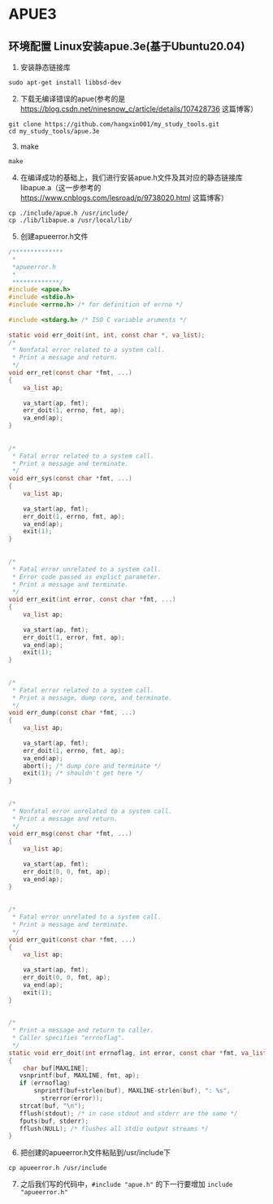 # APUE3
## 环境配置 Linux安装apue.3e(基于Ubuntu20.04)
1. 安装静态链接库
``` 
sudo apt-get install libbsd-dev
```
2. 下载无编译错误的apue(参考的是 https://blog.csdn.net/ninesnow_c/article/details/107428736 这篇博客）
```
git clone https://github.com/hangxin001/my_study_tools.git
cd my_study_tools/apue.3e
```
3. make
```
make
```
4. 在编译成功的基础上，我们进行安装apue.h文件及其对应的静态链接库libapue.a（这一步参考的 https://www.cnblogs.com/lesroad/p/9738020.html 这篇博客）
```
cp ./include/apue.h /usr/include/
cp ./lib/libapue.a /usr/local/lib/
```

5. 创建apueerror.h文件
``` C
/**************
 *
 *apueerror.h
 *
 *************/
#include <apue.h>
#include <stdio.h>
#include <errno.h> /* for definition of errno */
 
#include <stdarg.h> /* ISO C variable aruments */
 
static void err_doit(int, int, const char *, va_list);
/*
 * Nonfatal error related to a system call.
 * Print a message and return.
 */
void err_ret(const char *fmt, ...)
{
    va_list ap;
 
    va_start(ap, fmt);
    err_doit(1, errno, fmt, ap);
    va_end(ap);
}
 
 
/*
 * Fatal error related to a system call.
 * Print a message and terminate.
 */
void err_sys(const char *fmt, ...)
{
    va_list ap;
 
    va_start(ap, fmt);
    err_doit(1, errno, fmt, ap);
    va_end(ap);
    exit(1);
}
 
 
/*
 * Fatal error unrelated to a system call.
 * Error code passed as explict parameter.
 * Print a message and terminate.
 */
void err_exit(int error, const char *fmt, ...)
{
    va_list ap;
 
    va_start(ap, fmt);
    err_doit(1, error, fmt, ap);
    va_end(ap);
    exit(1);
}
 
 
/*
 * Fatal error related to a system call.
 * Print a message, dump core, and terminate.
 */
void err_dump(const char *fmt, ...)
{
    va_list ap;
 
    va_start(ap, fmt);
    err_doit(1, errno, fmt, ap);
    va_end(ap);
    abort(); /* dump core and terminate */
    exit(1); /* shouldn't get here */
}
 
 
/*
 * Nonfatal error unrelated to a system call.
 * Print a message and return.
 */
void err_msg(const char *fmt, ...)
{
    va_list ap;
 
    va_start(ap, fmt);
    err_doit(0, 0, fmt, ap);
    va_end(ap);
}
 
 
/*
 * Fatal error unrelated to a system call.
 * Print a message and terminate.
 */
void err_quit(const char *fmt, ...)
{
    va_list ap;
 
    va_start(ap, fmt);
    err_doit(0, 0, fmt, ap);
    va_end(ap);
    exit(1);
}
 
 
/*
 * Print a message and return to caller.
 * Caller specifies "errnoflag".
 */
static void err_doit(int errnoflag, int error, const char *fmt, va_list ap)
{
    char buf[MAXLINE];
   vsnprintf(buf, MAXLINE, fmt, ap);
   if (errnoflag)
       snprintf(buf+strlen(buf), MAXLINE-strlen(buf), ": %s",
         strerror(error));
   strcat(buf, "\n");
   fflush(stdout); /* in case stdout and stderr are the same */
   fputs(buf, stderr);
   fflush(NULL); /* flushes all stdio output streams */
}
```
6. 把创建的apueerror.h文件粘贴到/usr/include下
```
cp apueerror.h /usr/include
```

7. 之后我们写的代码中，`#include "apue.h"` 的下一行要增加 `include "apueerror.h"`
